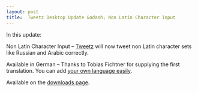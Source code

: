 ```yaml
---
layout: post
title:  Tweetz Desktop Update &ndash; Non Latin Character Input
---
```

In this update:

Non Latin Character Input – [Tweetz](/tweetz) will now tweet non Latin character sets like Russian and Arabic correctly.

Available in German – Thanks to Tobias Fichtner for supplying the first translation. You can add [your own language easily](/blog/post/00882/tweetz-desktop-update-ndash-localization). 

Available on the [downloads page](/downloads).
